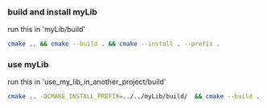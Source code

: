 ### build and install myLib
run this in 'myLib/build'
```sh
cmake .. && cmake --build . && cmake --install . --prefix .
```
### use myLib
run this in 'use_my_lib_in_another_project/build'
```sh
cmake .. -DCMAKE_INSTALL_PREFIX=../../myLib/build/  && cmake --build . 
```


